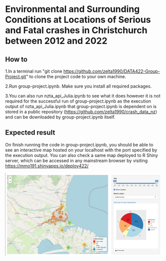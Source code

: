 # Environmental and Surrounding Conditions at Locations of Serious and Fatal crashes in Christchurch between 2012 and 2022

## How to
1.In a terminal run "git clone https://github.com/zelta1990/DATA422-Group-Project.git"
to clone the project code to your own machine. 

2.Run group-project.ipynb. Make sure you install all required packages. 

3.You can also run nzta_api_Julia.ipynb to see what it does however it is not required 
for the successful run of group-project.ipynb as the execution output of nzta_api_Julia.ipynb 
that group-project.ipynb is dependent on is stored in a public repository (https://github.com/zelta1990/crash_data_nz)
and can be downloaded by group-project.ipynb itself.

## Expected result
On finish running the code in group-project.ipynb, you should be able to see an interactive
map hosted on your localhost with the port specified by the execution output. You can also check 
a same map deployed to R Shiny server, which can be accessed in any mainstream browser by visiting
https://mmo191.shinyapps.io/deploy422/


![alt text](https://github.com/zelta1990/DATA422-Group-Project/blob/main/map_screenshot.png?raw=true)

